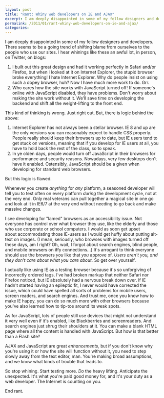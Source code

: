 ```yaml
---
layout: post
title: "Rant: Whiny web developers on IE and AJAX"
excerpt: I am deeply disappointed in some of my fellow designers and developers. There seems to be trend of shifting blame from ourselves to the people who use our sites. I hear lots of whining about how "Internet Explorer broke my design!" and "Why would anyone ever use our site without JavaScript enabled? We don't need to have a fallback process. That's more work." Oh noes! I think that's a bum attitude. Commence ranting...
permalink: /2011/01/rant-whiny-web-developers-on-ie-and-ajax/
categories:
---
```

I am deeply disappointed in some of my fellow designers and developers. There seems to be a going trend of shifting blame from ourselves to the people who use our sites. I hear whinings like these an awful lot, in person, on Twitter, on blogs:
<ol>
  <li>I built out this great design and had it working perfectly in Safari and/or Firefox, but when I looked at it on Internet Explorer, the stupid browser broke everything! I hate Internet Explorer. Why do people insist on using such a dopey browser, huh? Now I have much more work to do. Grr.</li>
  <li>Who cares how the site works with JavaScript turned off! If someone's online with JavaScript disabled, they have problems. Don't worry about making the site work without it. We'll save time on developing the backend and shift all the weight-lifting to the front end.</li>
</ol>
This kind of thinking is wrong. Just right out. But, there is logic behind the above:
<ol>
  <li>Internet Explorer has not always been a stellar browser. IE 8 and up are the only versions you can reasonably expect to handle CSS properly. People really should keep their browsers up to date, but IE users tend to get stuck on versions, meaning that if you develop for IE users at all, you have to hold back the rest of the class, so to speak.</li>
  <li>In ye olden days, people would turn off JavaScript in their browsers for performance and security reasons. Nowadays, very few desktops don't have it enabled. Ostensibly, JavaScript should be a given when developing for standard web browsers.</li>
</ol>
But this logic is flawed.

Whenever you create <em>anything</em> for <em>any</em> platform, a seasoned developer will tell you to test often on every platform <em>during</em> the development cycle, not at the very end. Only real veterans can pull together a magical site in one go and look at it in IE6/7 at the very end without needing to go back and make massive changes.

I see developing for "lamed" browsers as an accessibility issue. Not everyone has control over what browser they use, like the elderly and those who use corporate or school computers. I would as soon get upset about accommodating those IE-users as I would get huffy about putting alt-text on images. (I mean, seriously, who browses with images turned off these days, am I right? Oh, wait, I forgot about search engines, blind people, and mobile browsers on iffy connections...) It's arrogant to think everyone should use the browsers <em>you</em> like that <em>you </em>approve of. <em>Users aren't you, and they don't care about what you care about.</em> So get over yourself.

I actually like using IE as a testing browser because it's so unforgiving of incorrectly ordered tags. I've had broken markup that neither Safari nor Firefox noticed, but IE absolutely had a nervous break down over. If IE hadn't started having an epileptic fit, I never would have corrected the issue, which could have spelled all sorts of problems for mobile users, screen readers, and search engines. And trust me, once you know how to make IE happy, you can do so much more with other browsers because you've also learned how to tip-toe around its weak spots.

As for JavaScript, lots of people still use devices that might not understand it very well even if it's enabled, like Blackberries and screenreaders. And search engines just shrug their shoulders at it. You can make a blank HTML page where all the content is handled with JavaScript. But how is that better than a Flash site?

AJAX and JavaScript are great <em>enhancements</em>, but if you don't know why you're using it or how the site will function without it, you need to step slowly away from the text editor, man. You're making broad assumptions, and we know what kinds of trouble that leads to.

So stop whining. Start testing more. <em>Do </em>the heavy lifting. Anticipate the unexpected. It's what you're paid good money for, and it's your duty as a web developer. The Internet is counting on you.

End rant.